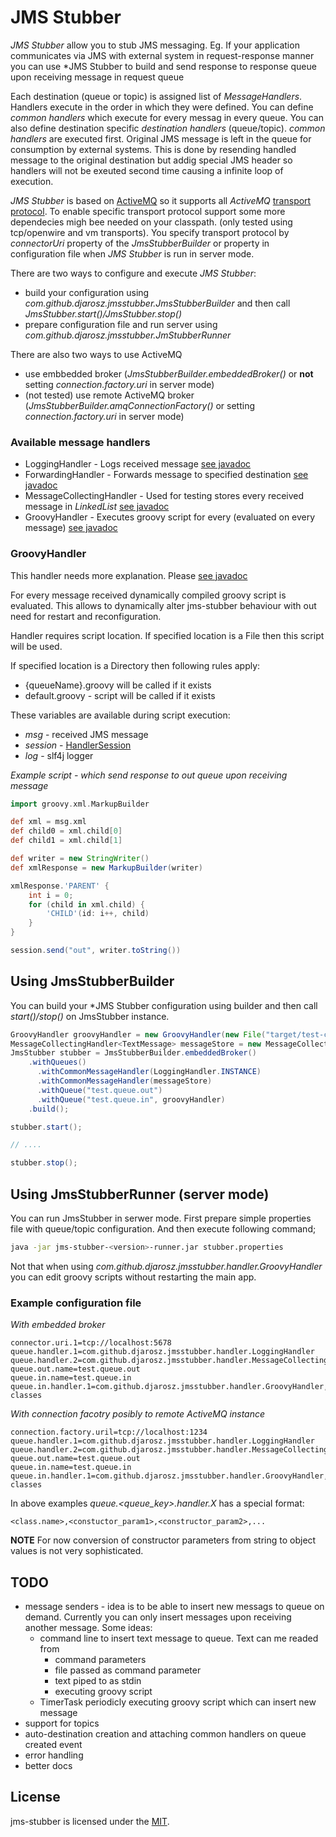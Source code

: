 # JMS Stubber

*JMS Stubber* allow you to stub JMS messaging. Eg. If your application communicates via JMS with
external system in request-response manner you can use *JMS Stubber to build and send response
to response queue upon receiving message in request queue

Each destination (queue or topic) is assigned list of *MessageHandlers*. Handlers execute
in the order in which they were defined. You can define *common handlers* which 
execute for every messag in every queue. You can also define destination specific *destination handlers* (queue/topic).
*common handlers* are executed first. Original JMS message is left in the queue for
consumption by external systems. This is done by resending handled message to the 
original destination but addig special JMS header so handlers will not be exeuted second time causing
a infinite loop of execution. 

*JMS Stubber* is based on [ActiveMQ](http://activemq.apache.org) so it supports all *ActiveMQ*
[transport protocol](http://activemq.apache.org/protocols.html).
To enable specific transport protocol support some more dependecies migh bee needed on your classpath.
(only tested using tcp/openwire and vm transports). You specify transport protocol
by *connectorUri* property of the *JmsStubberBuilder* or property in configuration file when
*JMS Stubber* is run in server mode.

There are two ways to configure and execute *JMS Stubber*:

- build your configuration using *com.github.djarosz.jmsstubber.JmsStubberBuilder*
  and then call *JmsStubber.start()/JmsStubber.stop()*
- prepare configuration file and run server using 
  *com.github.djarosz.jmsstubber.JmStubberRunner* 

There are also two ways to use ActiveMQ
- use embbedded broker (*JmsStubberBuilder.embeddedBroker()* or **not** setting 
  *connection.factory.uri* in server mode)
- (not tested) use remote ActiveMQ broker (*JmsStubberBuilder.amqConnectionFactory()* 
  or setting *connection.factory.uri* in server mode)

### Available message handlers 

- LoggingHandler - Logs received message [see javadoc](src/main/java/com/github/djarosz/jmsstubber/handler/LoggingHandler.java)
- ForwardingHandler - Forwards message to specified destination [see javadoc](src/main/java/com/github/djarosz/jmsstubber/handler/ForwardingHandler.java)
- MessageCollectingHandler - Used for testing stores every received message in *LinkedList* [see javadoc](src/main/java/com/github/djarosz/jmsstubber/handler/MessageCollectingHandler.java)
- GroovyHandler - Executes groovy script for every (evaluated on every message) [see javadoc](src/main/java/com/github/djarosz/jmsstubber/handler/GroovyHandler.java)

### GroovyHandler

This handler needs more explanation. Please [see javadoc](src/main/java/com/github/djarosz/jmsstubber/handler/GroovyHandler.java)

For every message received dynamically compiled groovy script is evaluated.
This allows to dynamically alter jms-stubber behaviour with out need for restart and reconfiguration.

Handler requires script location. If specified location is a File then this script will be used.

If specified location is a Directory then following rules apply:
- {queueName}.groovy will be called if it exists
- default.groovy - script will be called if it exists

These variables are available during script execution:
- *msg* - received JMS message
- *session* - [HandlerSession](src/main/java/com/github/djarosz/jmsstubber/HandlerSession.java)
- *log* - slf4j logger

*Example script - which send response to *out* queue upon receiving message*
```groovy
import groovy.xml.MarkupBuilder

def xml = msg.xml
def child0 = xml.child[0]
def child1 = xml.child[1]

def writer = new StringWriter()
def xmlResponse = new MarkupBuilder(writer)

xmlResponse.'PARENT' {
    int i = 0;
    for (child in xml.child) {
        'CHILD'(id: i++, child)
    }
}

session.send("out", writer.toString())

```

## Using JmsStubberBuilder

You can build your *JMS Stubber configuration using builder and then call *start()/stop()*
on JmsStubber instance.

```java
GroovyHandler groovyHandler = new GroovyHandler(new File("target/test-classes"));
MessageCollectingHandler<TextMessage> messageStore = new MessageCollectingHandler<>();
JmsStubber stubber = JmsStubberBuilder.embeddedBroker()
    .withQueues()
      .withCommonMessageHandler(LoggingHandler.INSTANCE)
      .withCommonMessageHandler(messageStore)
      .withQueue("test.queue.out")
      .withQueue("test.queue.in", groovyHandler)
    .build();

stubber.start();

// ....

stubber.stop();
```

## Using JmsStubberRunner (server mode)

You can run JmsStubber in serwer mode. First prepare simple properties file with 
queue/topic configuration. And then execute following command;

```bash
java -jar jms-stubber-<version>-runner.jar stubber.properties
```

Not that when using *com.github.djarosz.jmsstubber.handler.GroovyHandler* you can edit
groovy scripts without restarting the main app.

### Example configuration file

*With embedded broker*
```properties
connector.uri.1=tcp://localhost:5678
queue.handler.1=com.github.djarosz.jmsstubber.handler.LoggingHandler
queue.handler.2=com.github.djarosz.jmsstubber.handler.MessageCollectingHandler
queue.out.name=test.queue.out
queue.in.name=test.queue.in
queue.in.handler.1=com.github.djarosz.jmsstubber.handler.GroovyHandler,target/test-classes
```

*With connection facotry posibly to remote ActiveMQ instance*
```properties
connection.factory.uril=tcp://localhost:1234
queue.handler.1=com.github.djarosz.jmsstubber.handler.LoggingHandler
queue.handler.2=com.github.djarosz.jmsstubber.handler.MessageCollectingHandler
queue.out.name=test.queue.out
queue.in.name=test.queue.in
queue.in.handler.1=com.github.djarosz.jmsstubber.handler.GroovyHandler,target/test-classes
```
In above examples *queue.<queue_key>.handler.X* has a special format:

```
<class.name>,<constuctor_param1>,<constructor_param2>,...
```

**NOTE** For now conversion of constructor parameters from string to object values
is not very sophisticated.

## TODO
- message senders - idea is to be able to insert new messags to queue on demand.
  Currently you can only insert messages upon receiving another message.
  Some ideas:
  - command line to insert text message to queue. Text can me readed from
    - command parameters
    - file passed as command parameter
    - text piped to as stdin
    - executing groovy script
  - TimerTask periodicly executing groovy script which can insert new message
- support for topics
- auto-destination creation and attaching common handlers on queue created event
- error handling
- better docs

## License

jms-stubber is licensed under the [MIT](./LICENSE).
